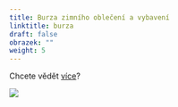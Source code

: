 ```yaml
---
title: Burza zimního oblečení a vybavení
linktitle: burza
draft: false
obrazek: ""
weight: 5
---
```

Chcete vědět [více](https://www.brezanek.cz/akce/)?

![](/assets/media/baner_burza-1-.jpg)